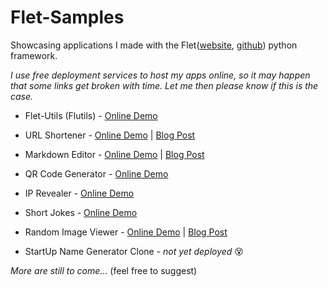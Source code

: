 # Flet-Samples

 Showcasing applications I made with the Flet([website](https://flet.dev), [github](https://github.com/flet-dev/flet)) python framework.

_I use free deployment services to host my apps online, so  it may happen that some links get broken with time. Let me then please know if this is the case._

- Flet-Utils (Flutils) - [Online Demo](https://flutils.pages.dev/)

- URL Shortener - [Online Demo](https://url-shorten.fly.dev/) | [Blog Post](https://medium.com/@ndonkohenri/building-a-url-shortener-flutter-app-with-flet-python-framework-fffa1d98a53e)

- Markdown Editor - [Online Demo](https://md-editor.fly.dev/) | [Blog Post](https://medium.com/@ndonkohenri/building-a-markdown-editor-previewer-with-flet-7d9b06d6dc4b)

- QR Code Generator - [Online Demo](https://qrcode-gen.fly.dev/)

- IP Revealer - [Online Demo](https://ip-revealer.pages.dev/)

- Short Jokes - [Online Demo](https://short-jokes.henrindonko.repl.co/)

- Random Image Viewer - [Online Demo](https://random-image-generator.henrindonko.repl.co) | [Blog Post](https://ndonkohenri.medium.com/building-a-random-image-generator-flutter-app-with-the-flet-python-framework-ecfe8b5daaf8)

- StartUp Name Generator Clone - _not yet deployed_ 😵‍

[//]: # (- [Online Demo]&#40;https://startup-name-generator.henrindonko.repl.co&#41;)

_More are still to come..._ (feel free to suggest)
